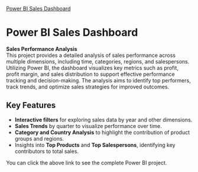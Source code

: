 [Power BI Sales Dashboard](https://app.powerbi.com/view?r=eyJrIjoiNmM2OWY4ZTgtNjViOS00MjQ4LWE2ZDgtYzA0MjUxYWFhNWJmIiwidCI6ImQzM2I1MjRlLTAyMDEtNDY5Ni1hNjIzLWE5NTEzMjIyNmM4ZiJ9)

# Power BI Sales Dashboard  

**Sales Performance Analysis**  
This project provides a detailed analysis of sales performance across multiple dimensions, including time, categories, regions, and salespersons. Utilizing Power BI, the dashboard visualizes key metrics such as profit, profit margin, and sales distribution to support effective performance tracking and decision-making. The analysis aims to identify top performers, track trends, and optimize sales strategies for improved outcomes.  

## Key Features  
- **Interactive filters** for exploring sales data by year and other dimensions.  
- **Sales Trends** by quarter to visualize performance over time.  
- **Category and Country Analysis** to highlight the contribution of product groups and regions.  
- Insights into **Top Products** and **Top Salespersons**, identifying key contributors to total sales.  

You can click the above link to see the complete Power BI project.  
